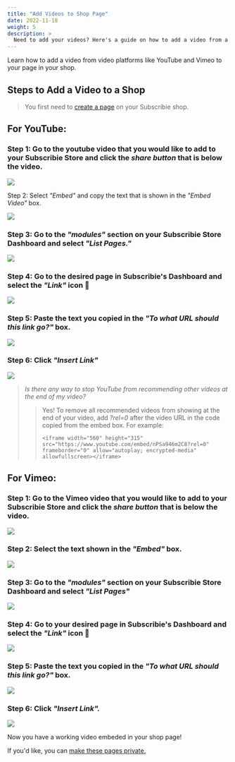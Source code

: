 ```yaml
---
title: "Add Videos to Shop Page"
date: 2022-11-18
weight: 5
description: >
  Need to add your videos? Here's a guide on how to add a video from a video platform to a page on your shop.
---
```


Learn how to add a video from video platforms like YouTube and Vimeo to your page in your shop.

## Steps to Add a Video to a Shop

>You first need to [create a page](https://docs.subscribie.co.uk/docs/tasks/create-shop-page/) on your Subscribie shop.

## For YouTube:

### Step 1: Go to the youtube video that you would like to add to your Subscribie Store and click the *share button* that is below the video.

![](https://subscribie.co.uk/blog/content/images/2022/11/image-104.png)

Step 2: Select *"Embed"* and copy the text that is shown in the *"Embed Video"* box.

![](https://subscribie.co.uk/blog/content/images/2022/11/image-105.png)

### Step 3: Go to the *"modules"* section on your Subscribie Store Dashboard and select *"List Pages."*

![](https://subscribie.co.uk/blog/content/images/size/w1000/2022/11/image-106.png)

### Step 4: Go to the desired page in Subscribie's Dashboard and select the *"Link"* icon 🔗

![](https://subscribie.co.uk/blog/content/images/size/w1000/2022/11/image-107.png)

### Step 5: Paste the text you copied in the *"To what URL should this link go?"* box. 

![](https://subscribie.co.uk/blog/content/images/size/w1000/2022/11/image-109.png)

### Step 6: Click *"Insert Link"* 

![](https://subscribie.co.uk/blog/content/images/size/w1000/2022/11/image-110.png)

>*Is there any way to stop YouTube from recommending other videos at the end of my video?*
>>Yes! To remove all recommended videos from showing at the end of your video, add *?rel=0* after the video URL in the code copied from the embed box. 
>>For example:
>>
>> ``` <iframe width="560" height="315" src="https://www.youtube.com/embed/nPSa946m2C8?rel=0" frameborder="0" allow="autoplay; encrypted-media" allowfullscreen></iframe> ```

## For Vimeo:
### Step 1: Go to the Vimeo video that you would like to add to your Subscribie Store and click the *share button* that is below the video. 

![](https://subscribie.co.uk/blog/content/images/size/w1000/2022/11/image-111.png)

### Step 2: Select the text shown in the *"Embed"* box.

![](https://subscribie.co.uk/blog/content/images/size/w1000/2022/11/image-112.png)

### Step 3: Go to the *"modules"* section on your Subscribie Store Dashboard and select *"List Pages"*

![](https://subscribie.co.uk/blog/content/images/size/w1000/2022/11/image-113.png)

### Step 4: Go to your desired page in Subscribie's Dashboard and select the *"Link"* icon 🔗

![](https://subscribie.co.uk/blog/content/images/size/w1000/2022/11/image-114.png)

### Step 5: Paste the text you copied in the *"To what URL should this link go?"* box. 

![](https://subscribie.co.uk/blog/content/images/size/w1000/2022/11/image-115.png)

### Step 6: Click *"Insert Link".* 

![](https://subscribie.co.uk/blog/content/images/size/w1000/2022/11/image-116.png)

Now you have a working video embeded in your shop page!

If you'd like, you can [make these pages private.](https://docs.subscribie.co.uk/docs/tasks/create-private-pages/)